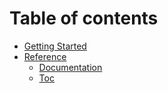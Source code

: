 # Table of contents

- [Getting Started](index.md)
- [Reference](api/index.md)
  - [Documentation](api/dataquality.md)
  - [Toc](api/index.md)
